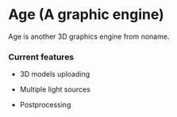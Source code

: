 # Age (A graphic engine)

Age is another 3D graphics engine from noname.

### Current features

- 3D models uploading

- Multiple light sources

- Postprocessing
